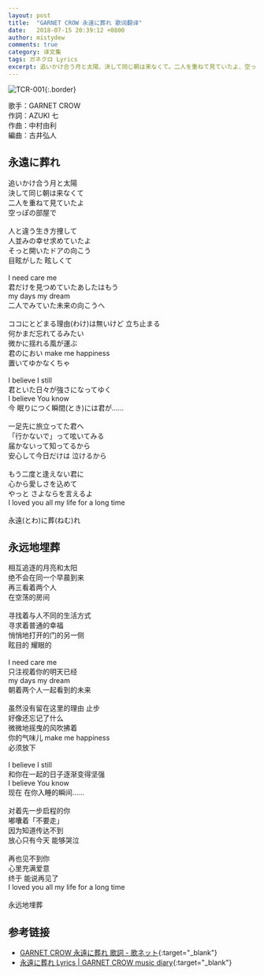 ```yaml
---
layout: post
title:  "GARNET CROW 永遠に葬れ 歌词翻译"
date:   2018-07-15 20:39:12 +0800
author: mistydew
comments: true
category: 译文集
tags: ガネクロ Lyrics
excerpt: 追いかけ合う月と太陽、決して同じ朝は来なくて。二人を重ねて見ていたよ、空っぽの部屋で。
---
```

![TCR-001](https://crowsub.github.io/assets/images/discography/album/TCR-001.jpg){:.border}

歌手：GARNET CROW<br>
作詞：AZUKI 七<br>
作曲：中村由利<br>
編曲：古井弘人

<div class="lyric-original">
  <h2>永遠に葬れ</h2>
  <p>
    追いかけ合う月と太陽<br>
    決して同じ朝は来なくて<br>
    二人を重ねて見ていたよ<br>
    空っぽの部屋で<br>
    <br>
    人と違う生き方捜して<br>
    人並みの幸せ求めていたよ<br>
    そっと開いたドアの向こう<br>
    目眩がした 眩しくて<br>
    <br>
    I need care me<br>
    君だけを見つめていたあしたはもう<br>
    my days my dream<br>
    二人でみていた未来の向こうへ<br>
    <br>
    ココにとどまる理由(わけ)は無いけど 立ち止まる<br>
    何かまだ忘れてるみたい<br>
    微かに揺れる風が運ぶ<br>
    君のにおい make me happiness<br>
    置いてゆかなくちゃ<br>
    <br>
    I believe I still<br>
    君といた日々が強さになってゆく<br>
    I believe You know<br>
    今 眠りにつく瞬間(とき)には君が……<br>
    <br>
    一足先に旅立ってた君へ<br>
    「行かないで」って呟いてみる<br>
    届かないって知ってるから<br>
    安心して今日だけは 泣けるから<br>
    <br>
    もう二度と逢えない君に<br>
    心から愛しさを込めて<br>
    やっと さよならを言えるよ<br>
    I loved you all my life for a long time<br>
    <br>
    永遠(とわ)に葬(ねむ)れ
  </p>
</div>

<div class="lyric-translation">
  <h2>永远地埋葬</h2>
  <p>
    相互追逐的月亮和太阳<br>
    绝不会在同一个早晨到来<br>
    再三看着两个人<br>
    在空荡的房间<br>
    <br>
    寻找着与人不同的生活方式<br>
    寻求着普通的幸福<br>
    悄悄地打开的门的另一侧<br>
    眩目的 耀眼的<br>
    <br>
    I need care me<br>
    只注视着你的明天已经<br>
    my days my dream<br>
    朝着两个人一起看到的未来<br>
    <br>
    虽然没有留在这里的理由 止步<br>
    好像还忘记了什么<br>
    微微地摇曳的风吹拂着<br>
    你的气味儿 make me happiness<br>
    必须放下<br>
    <br>
    I believe I still<br>
    和你在一起的日子逐渐变得坚强<br>
    I believe You know<br>
    现在 在你入睡的瞬间……<br>
    <br>
    对着先一步启程的你<br>
    嘟囔着「不要走」<br>
    因为知道传达不到<br>
    放心只有今天 能够哭泣<br>
    <br>
    再也见不到你<br>
    心里充满爱意<br>
    终于 能说再见了<br>
    I loved you all my life for a long time<br>
    <br>
    永远地埋葬
  </p>
</div>

## 参考链接

* [GARNET CROW 永遠に葬れ 歌詞 - 歌ネット](https://www.uta-net.com/song/20129){:target="_blank"}
* [永遠に葬れ Lyrics \| GARNET CROW music diary](https://crowsub.github.io/lyrics/original/永遠に葬れ.html){:target="_blank"}
